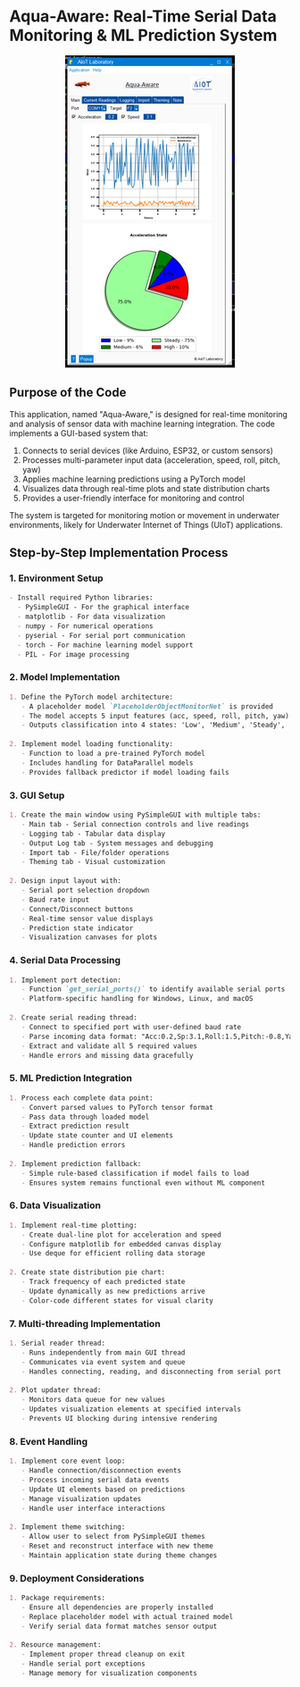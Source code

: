 # Aqua-Aware: Real-Time Serial Data Monitoring & ML Prediction System
<p align="center">
  <img src="gui.png" alt="Sample Application Window" title="Sample GUI">
</p>


## Purpose of the Code

This application, named "Aqua-Aware," is designed for real-time monitoring and analysis of sensor data with machine learning integration. The code implements a GUI-based system that:

1. Connects to serial devices (like Arduino, ESP32, or custom sensors)
2. Processes multi-parameter input data (acceleration, speed, roll, pitch, yaw)
3. Applies machine learning predictions using a PyTorch model
4. Visualizes data through real-time plots and state distribution charts
5. Provides a user-friendly interface for monitoring and control

The system is targeted for monitoring motion or movement in underwater environments, likely for Underwater Internet of Things (UIoT) applications.

## Step-by-Step Implementation Process

### 1. Environment Setup

```markdown
- Install required Python libraries:
  - PySimpleGUI - For the graphical interface
  - matplotlib - For data visualization
  - numpy - For numerical operations
  - pyserial - For serial port communication
  - torch - For machine learning model support
  - PIL - For image processing
```

### 2. Model Implementation

```markdown
1. Define the PyTorch model architecture:
   - A placeholder model `PlaceholderObjectMonitorNet` is provided
   - The model accepts 5 input features (acc, speed, roll, pitch, yaw)
   - Outputs classification into 4 states: 'Low', 'Medium', 'Steady', 'High'

2. Implement model loading functionality:
   - Function to load a pre-trained PyTorch model
   - Includes handling for DataParallel models
   - Provides fallback predictor if model loading fails
```

### 3. GUI Setup

```markdown
1. Create the main window using PySimpleGUI with multiple tabs:
   - Main tab - Serial connection controls and live readings
   - Logging tab - Tabular data display
   - Output Log tab - System messages and debugging
   - Import tab - File/folder operations
   - Theming tab - Visual customization

2. Design input layout with:
   - Serial port selection dropdown
   - Baud rate input
   - Connect/Disconnect buttons
   - Real-time sensor value displays
   - Prediction state indicator
   - Visualization canvases for plots
```

### 4. Serial Data Processing

```markdown
1. Implement port detection:
   - Function `get_serial_ports()` to identify available serial ports
   - Platform-specific handling for Windows, Linux, and macOS

2. Create serial reading thread:
   - Connect to specified port with user-defined baud rate
   - Parse incoming data format: "Acc:0.2,Sp:3.1,Roll:1.5,Pitch:-0.8,Yaw:175.2"
   - Extract and validate all 5 required values
   - Handle errors and missing data gracefully
```

### 5. ML Prediction Integration

```markdown
1. Process each complete data point:
   - Convert parsed values to PyTorch tensor format
   - Pass data through loaded model
   - Extract prediction result
   - Update state counter and UI elements
   - Handle prediction errors

2. Implement prediction fallback:
   - Simple rule-based classification if model fails to load
   - Ensures system remains functional even without ML component
```

### 6. Data Visualization

```markdown
1. Implement real-time plotting:
   - Create dual-line plot for acceleration and speed
   - Configure matplotlib for embedded canvas display
   - Use deque for efficient rolling data storage

2. Create state distribution pie chart:
   - Track frequency of each predicted state
   - Update dynamically as new predictions arrive
   - Color-code different states for visual clarity
```

### 7. Multi-threading Implementation

```markdown
1. Serial reader thread:
   - Runs independently from main GUI thread
   - Communicates via event system and queue
   - Handles connecting, reading, and disconnecting from serial port

2. Plot updater thread:
   - Monitors data queue for new values
   - Updates visualization elements at specified intervals
   - Prevents UI blocking during intensive rendering
```

### 8. Event Handling

```markdown
1. Implement core event loop:
   - Handle connection/disconnection events
   - Process incoming serial data events
   - Update UI elements based on predictions
   - Manage visualization updates
   - Handle user interface interactions

2. Implement theme switching:
   - Allow user to select from PySimpleGUI themes
   - Reset and reconstruct interface with new theme
   - Maintain application state during theme changes
```

### 9. Deployment Considerations

```markdown
1. Package requirements:
   - Ensure all dependencies are properly installed
   - Replace placeholder model with actual trained model
   - Verify serial data format matches sensor output

2. Resource management:
   - Implement proper thread cleanup on exit
   - Handle serial port exceptions
   - Manage memory for visualization components
```

